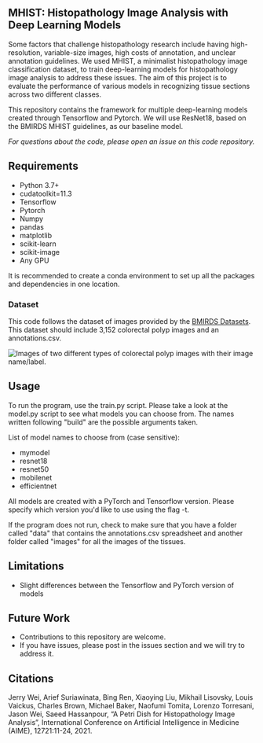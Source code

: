 ## **MHIST: Histopathology Image Analysis with Deep Learning Models**
Some factors that challenge histopathology research include having high-resolution, variable-size images, high costs of annotation, and unclear annotation guidelines.
We used MHIST, a minimalist histopathology image classification dataset, to train deep-learning models for histopathology image analysis to address these issues.
The aim of this project is to evaluate the performance of various models in recognizing tissue sections across two different classes.

This repository contains the framework for multiple deep-learning models created through Tensorflow and Pytorch.
We will use ResNet18, based on the BMIRDS MHIST guidelines, as our baseline model. 

*For questions about the code, please open an issue on this code repository.*

## **Requirements**
- Python 3.7+
- cudatoolkit=11.3
- Tensorflow
- Pytorch
- Numpy
- pandas
- matplotlib
- scikit-learn
- scikit-image
- Any GPU

It is recommended to create a conda environment to set up all the packages and dependencies in one location.

### Dataset
This code follows the dataset of images provided by the [BMIRDS Datasets](https://bmirds.github.io/MHIST/). This dataset should include 3,152 colorectal polyp images and an annotations.csv.

![Images of two different types of colorectal polyp images with their image name/label.](https://cdn.discordapp.com/attachments/948086387096293476/1295789549615845418/Screenshot_2024-10-15_094143.png?ex=670fed8f&is=670e9c0f&hm=6f68b0e5c7ccbf971661b67b4df84fabdfd1d37c4f621486196094b4ff666e29&)

## **Usage**
To run the program, use the train.py script.
Please take a look at the model.py script to see what models you can choose from.
The names written following "build" are the possible arguments taken.

List of model names to choose from (case sensitive):
- mymodel
- resnet18
- resnet50
- mobilenet
- efficientnet

All models are created with a PyTorch and Tensorflow version. Please specify which version you'd like to use using the flag -t.

If the program does not run, check to make sure that you have a folder called "data" that contains the annotations.csv spreadsheet and another folder called "images" for all the images of the tissues.

## **Limitations**
- Slight differences between the Tensorflow and PyTorch version of models

## **Future Work**
- Contributions to this repository are welcome.
- If you have issues, please post in the issues section and we will try to address it.

## **Citations**
Jerry Wei, Arief Suriawinata, Bing Ren, Xiaoying Liu, Mikhail Lisovsky, Louis Vaickus, Charles Brown, Michael Baker, Naofumi Tomita, Lorenzo Torresani, Jason Wei, Saeed Hassanpour, “A Petri Dish for Histopathology Image Analysis”, International Conference on Artificial Intelligence in Medicine (AIME), 12721:11-24, 2021.
